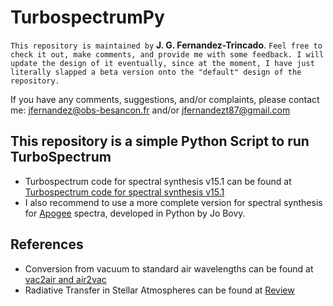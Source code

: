 TurbospectrumPy
===

`This repository is maintained by` **J. G. Fernandez-Trincado**. `Feel free to check it out, make comments, and provide me with some feedback. I will update the design of it eventually, since at the moment, I have just literally slapped a beta version onto the "default" design of the repository.`

If you have any comments, suggestions, and/or complaints, please contact me: jfernandez@obs-besancon.fr and/or jfernandezt87@gmail.com

This repository is a simple Python Script to run TurboSpectrum
--

  * Turbospectrum code for spectral synthesis v15.1 can be found at [Turbospectrum code for spectral synthesis v15.1](http://www.pages-perso-bertrand-plez.univ-montp2.fr)
  * I also recommend to use a more complete version for spectral synthesis for [Apogee](https://github.com/Fernandez-Trincado/apogee) spectra, developed in Python by Jo Bovy.


References
--

  * Conversion from vacuum to standard air wavelengths can be found at [vac2air and air2vac](http://hebe.as.utexas.edu/apogee/docs/air_vacuum.pdf)
  * Radiative Transfer in Stellar Atmospheres can be found at [Review](http://www.staff.science.uu.nl/~rutte101/rrweb/rjr-edu/coursenotes/rutten_rtsa_notes_2003.pdf) 
